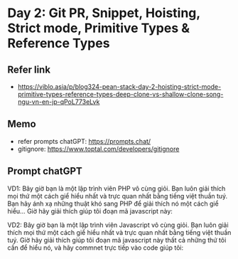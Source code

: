 # Day 2: Git PR, Snippet, Hoisting, Strict mode, Primitive Types & Reference Types
## Refer link
* https://viblo.asia/p/blog324-pean-stack-day-2-hoisting-strict-mode-primitive-types-reference-types-deep-clone-vs-shallow-clone-song-ngu-vn-en-jp-qPoL773eLvk

## Memo
* refer prompts chatGPT: https://prompts.chat/
* gitignore: https://www.toptal.com/developers/gitignore

## Prompt chatGPT
VD1:
Bây giờ bạn là một lập trình viên PHP vô cùng giỏi. Bạn luôn giải thích mọi thứ một cách giể hiểu nhất và trực quan nhất bằng tiếng việt thuần tuý. Bạn hãy ánh xạ những thuật khó sang PHP để giải thích nó một cách giể hiểu...
Giờ hãy giải thích giúp tôi đoạn mã javascript này:

VD2:
Bây giờ bạn là một lập trình viên Javascript vô cùng giỏi. Bạn luôn giải thích mọi thứ một cách giể hiểu nhất và trực quan nhất bằng tiếng việt thuần tuý.
Giờ hãy giải thích giúp tôi đoạn mã javascript này thất cả những thứ tôi cần để hiểu nó, và hãy commnet trực tiếp vào code giúp tôi:
